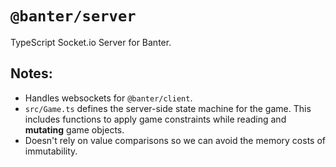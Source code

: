 # `@banter/server`

TypeScript Socket.io Server for Banter.

## Notes:

- Handles websockets for `@banter/client`.
- `src/Game.ts` defines the server-side state machine for the game. This includes functions to apply game constraints while reading and **mutating** game objects.
- Doesn't rely on value comparisons so we can avoid the memory costs of immutability.
